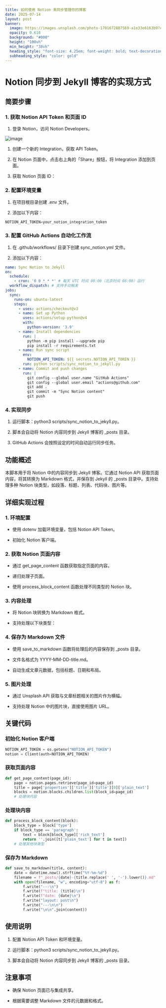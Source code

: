 ```yaml
---
title: 如何使用 Notion 来同步管理你的博客
date: 2025-07-14
layout: post
banner:
  image: https://images.unsplash.com/photo-1701672887569-a1e33e6163b9?crop=entropy&cs=tinysrgb&fit=max&fm=jpg&ixid=M3w2OTIwMzJ8MHwxfHJhbmRvbXx8fHx8fHx8fDE3NTI1MDMwMTh8&ixlib=rb-4.1.0&q=80&w=1080
  opacity: 0.618
  background: "#000"
  height: "100vh"
  min_height: "38vh"
  heading_style: "font-size: 4.25em; font-weight: bold; text-decoration: underline"
  subheading_style: "color: gold"
---
```


# Notion 同步到 Jekyll 博客的实现方式

## 简要步骤

### 1. 获取 Notion API Token 和页面 ID

1. 登录 Notion，访问 Notion Developers。

![image](https://prod-files-secure.s3.us-west-2.amazonaws.com/a7a0cc5a-89b9-4cda-8686-1fba0ca52f40/d19c1afe-dea5-4312-9333-786b0ba83054/image.png?X-Amz-Algorithm=AWS4-HMAC-SHA256&X-Amz-Content-Sha256=UNSIGNED-PAYLOAD&X-Amz-Credential=ASIAZI2LB466ZRUWSOQ5%2F20250714%2Fus-west-2%2Fs3%2Faws4_request&X-Amz-Date=20250714T142338Z&X-Amz-Expires=3600&X-Amz-Security-Token=IQoJb3JpZ2luX2VjEBUaCXVzLXdlc3QtMiJHMEUCIE35RUTMuTSWP3Q5QnCekHVixytR3%2BPw9xX4aYoAH1NvAiEArF%2BidW6KOJ9q9jQeCptKrm0S6hpPnU4UQtWm%2FyK39A0q%2FwMILhAAGgw2Mzc0MjMxODM4MDUiDLYYBe9oJlqTHuopaSrcA9f6TlHrtOj4YAQfngjFocNcPMhljk6%2BH%2BR6uboMABg48aUVng%2BIqM0ozgeb10EeGi7ODYXTWha99pYsqW8TbxbrfRKPF22ochpyz272Tr8bSgET%2BAkeulM8YkCyGA68ztRPLFA7Y0fufee0oJy5ZctzYBPMzMnlTSK3IF5dV7qux%2Fov2aZCljGSsMhmnPQcWImfgmI1kt9WKIYWyU8WptecapvkJI%2BgkIqJxi1HxvW1Cmxf2nIxzVO9KR7U0hdqRUAq9PBs3A32Qynzq4V%2F81oHhX1RIDR1aFIK4r3gSVczzQ28OvWbBNGWHxAEEZCpDljwVuuGqJiUD20bNT0eYF7I09toPkMpqFwScbu5t8GiPSntAeFHQ2HRJqkdZwlmsoJtypRgntr8BUp%2BbLOTcRE4KBt7VN0ffLw%2B6cGJgYG07VjIEC3piQ%2BXSRmIAmhM5UpvAv5dJqy7jCxy0fvgqGbq9zwKsrVDIi4%2BUX25LTpJlF14Nc%2Ffq53DLcFbm7ZvJQGYgtS81doUgz1e%2BTvczvqZnKa28mOq2YEkzYaDKITLLGBt46cPPYi5nMKRbs7k4KWiOSdckoENvKzW9lkh2RyXIDuHI80bl98ZwUjSZfzmcfiIcXEwP4Mg3G%2BOMJuF1MMGOqUBq3sNdpW8vPjbmeJ%2BNV1hk1W%2FTowiWHvZTuzOgum62O2Vx2BD%2BR28rEd0k8rHKp1J19%2BJoUfxCwi6LrbBaGvEU8Aj6Q9xr7PCSAItXey2sX39hT1TZDRgCxLCnkmlWXFOCwLtyAfoEOPqShpGndplw6L1bxdxuIULH2KNnGKSvBML4j%2BUyWmBUMcOHjJkZVeikHJE0Ai55QT%2BbRNvT6E%2FKCbbwZiI&X-Amz-Signature=6028589e18ce59a0a403af491e0aff928c7b60aca4d593d54ff335d9d2f0cb4b&X-Amz-SignedHeaders=host&x-amz-checksum-mode=ENABLED&x-id=GetObject)

1. 创建一个新的 Integration，获取 API Token。

1. 在 Notion 页面中，点击右上角的「Share」按钮，将 Integration 添加到页面。

1. 获取 Notion 页面 ID：


### 2. 配置环境变量

1. 在项目根目录创建 .env 文件。

1. 添加以下内容：

```javascript
NOTION_API_TOKEN=your_notion_integration_token
```

### 3. 配置 GitHub Actions 自动化工作流

1. 在 .github/workflows/ 目录下创建 sync_notion.yml 文件。

1. 添加以下内容：

```yaml
name: Sync Notion to Jekyll
on:
  schedule:
    - cron: '0 0 * * *' # 每天 UTC 时间 00:00（北京时间 08:00）运行
  workflow_dispatch: # 支持手动触发
jobs:
  sync:
    runs-on: ubuntu-latest
    steps:
      - uses: actions/checkout@v3
      - name: Set up Python
        uses: actions/setup-python@v4
        with:
          python-version: '3.9'
      - name: Install dependencies
        run: |
          python -m pip install --upgrade pip
          pip install -r requirements.txt
      - name: Run sync script
        env:
          NOTION_API_TOKEN: ${{ secrets.NOTION_API_TOKEN }}
        run: python scripts/sync_notion_to_jekyll.py
      - name: Commit and push changes
        run: |
          git config --global user.name "GitHub Actions"
          git config --global user.email "actions@github.com"
          git add .
          git commit -m "Sync Notion content"
          git push
```

### 4. 实现同步

1. 运行脚本：python3 scripts/sync_notion_to_jekyll.py。

1. 脚本会自动将 Notion 内容同步到 Jekyll 博客的 _posts 目录。

1. GitHub Actions 会按照设定的时间自动运行同步任务。

## 功能概述

本脚本用于将 Notion 中的内容同步到 Jekyll 博客。它通过 Notion API 获取页面内容，将其转换为 Markdown 格式，并保存到 Jekyll 的 _posts 目录中。支持处理多种 Notion 块类型，如段落、标题、列表、代码块、图片等。

## 详细实现过程

### 1. 环境配置

- 使用 dotenv 加载环境变量，包括 Notion API Token。

- 初始化 Notion 客户端。

### 2. 获取 Notion 页面内容

- 通过 get_page_content 函数获取指定页面的内容。

- 递归处理子页面。

- 使用 process_block_content 函数处理不同类型的 Notion 块。

### 3. 内容处理

- 将 Notion 块转换为 Markdown 格式。

- 支持处理以下块类型：


### 4. 保存为 Markdown 文件

- 使用 save_to_markdown 函数将处理后的内容保存到 _posts 目录。

- 文件名格式为 YYYY-MM-DD-title.md。

- 自动生成文章元数据，包括标题、日期和布局。

### 5. 图片处理

- 通过 Unsplash API 获取与文章标题相关的图片作为横幅。

- 支持处理 Notion 中的图片块，直接使用图片 URL。

## 关键代码

### 初始化 Notion 客户端

```python
NOTION_API_TOKEN = os.getenv("NOTION_API_TOKEN")
notion = Client(auth=NOTION_API_TOKEN)
```

### 获取页面内容

```python
def get_page_content(page_id):
    page = notion.pages.retrieve(page_id=page_id)
    title = page['properties']['title']['title'][0]['plain_text']
    blocks = notion.blocks.children.list(block_id=page_id)
    # 处理块内容
```

### 处理块内容

```python
def process_block_content(block):
    block_type = block['type']
    if block_type == 'paragraph':
        text = block[block_type]['rich_text']
        return ''.join([t['plain_text'] for t in text])
    # 处理其他块类型
```

### 保存为 Markdown

```python
def save_to_markdown(title, content):
    date = datetime.now().strftime("%Y-%m-%d")
    filename = f"_posts/{date}-{title.replace(' ', '-').lower()}.md"
    with open(filename, "w", encoding="utf-8") as f:
        f.write("---\n")
        f.write(f"title: {title}\n")
        f.write(f"date: {date}\n")
        f.write("layout: post\n")
        f.write("---\n\n")
        f.write("\n\n".join(content))
```

## 使用说明

1. 配置 Notion API Token 和环境变量。

1. 运行脚本：python3 scripts/sync_notion_to_jekyll.py。

1. 脚本会自动将 Notion 内容同步到 Jekyll 博客的 _posts 目录。

## 注意事项

- 确保 Notion 页面已与集成共享。

- 根据需要调整 Markdown 文件的元数据和格式。